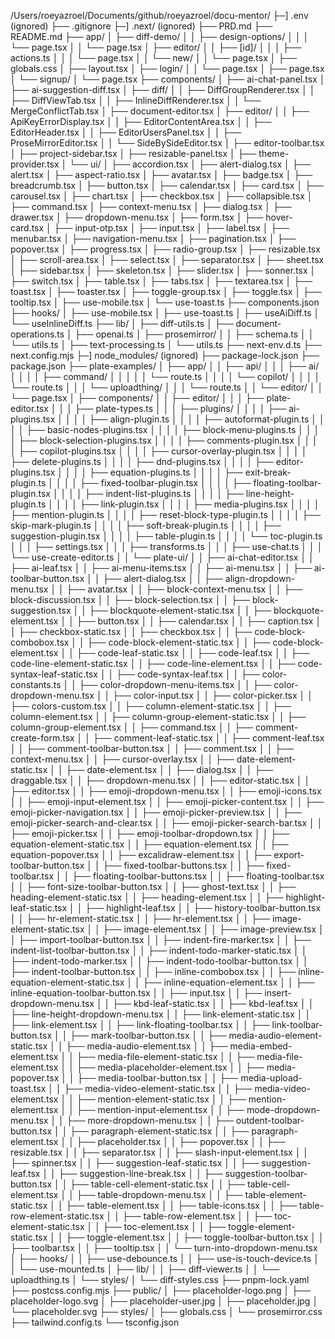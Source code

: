 /Users/roeyazroel/Documents/github/roeyazroel/docu-mentor/
├─] .env (ignored)
├── .gitignore
├─] .next/ (ignored)
├── PRD.md
├── README.md
├── app/
│ ├── diff-demo/
│ │ ├── design-options/
│ │ │ └── page.tsx
│ │ └── page.tsx
│ ├── editor/
│ │ ├── [id]/
│ │ │ ├── actions.ts
│ │ │ └── page.tsx
│ │ └── new/
│ │ └── page.tsx
│ ├── globals.css
│ ├── layout.tsx
│ ├── login/
│ │ └── page.tsx
│ ├── page.tsx
│ └── signup/
│ └── page.tsx
├── components/
│ ├── ai-chat-panel.tsx
│ ├── ai-suggestion-diff.tsx
│ ├── diff/
│ │ ├── DiffGroupRenderer.tsx
│ │ ├── DiffViewTab.tsx
│ │ ├── InlineDiffRenderer.tsx
│ │ └── MergeConflictTab.tsx
│ ├── document-editor.tsx
│ ├── editor/
│ │ ├── ApiKeyErrorDisplay.tsx
│ │ ├── EditorContentArea.tsx
│ │ ├── EditorHeader.tsx
│ │ ├── EditorUsersPanel.tsx
│ │ ├── ProseMirrorEditor.tsx
│ │ └── SideBySideEditor.tsx
│ ├── editor-toolbar.tsx
│ ├── project-sidebar.tsx
│ ├── resizable-panel.tsx
│ ├── theme-provider.tsx
│ └── ui/
│ ├── accordion.tsx
│ ├── alert-dialog.tsx
│ ├── alert.tsx
│ ├── aspect-ratio.tsx
│ ├── avatar.tsx
│ ├── badge.tsx
│ ├── breadcrumb.tsx
│ ├── button.tsx
│ ├── calendar.tsx
│ ├── card.tsx
│ ├── carousel.tsx
│ ├── chart.tsx
│ ├── checkbox.tsx
│ ├── collapsible.tsx
│ ├── command.tsx
│ ├── context-menu.tsx
│ ├── dialog.tsx
│ ├── drawer.tsx
│ ├── dropdown-menu.tsx
│ ├── form.tsx
│ ├── hover-card.tsx
│ ├── input-otp.tsx
│ ├── input.tsx
│ ├── label.tsx
│ ├── menubar.tsx
│ ├── navigation-menu.tsx
│ ├── pagination.tsx
│ ├── popover.tsx
│ ├── progress.tsx
│ ├── radio-group.tsx
│ ├── resizable.tsx
│ ├── scroll-area.tsx
│ ├── select.tsx
│ ├── separator.tsx
│ ├── sheet.tsx
│ ├── sidebar.tsx
│ ├── skeleton.tsx
│ ├── slider.tsx
│ ├── sonner.tsx
│ ├── switch.tsx
│ ├── table.tsx
│ ├── tabs.tsx
│ ├── textarea.tsx
│ ├── toast.tsx
│ ├── toaster.tsx
│ ├── toggle-group.tsx
│ ├── toggle.tsx
│ ├── tooltip.tsx
│ ├── use-mobile.tsx
│ └── use-toast.ts
├── components.json
├── hooks/
│ ├── use-mobile.tsx
│ ├── use-toast.ts
│ ├── useAiDiff.ts
│ └── useInlineDiff.ts
├── lib/
│ ├── diff-utils.ts
│ ├── document-operations.ts
│ ├── openai.ts
│ ├── prosemirror/
│ │ ├── schema.ts
│ │ └── utils.ts
│ ├── text-processing.ts
│ └── utils.ts
├── next-env.d.ts
├── next.config.mjs
├─] node_modules/ (ignored)
├── package-lock.json
├── package.json
├── plate-examples/
│ ├── app/
│ │ ├── api/
│ │ │ ├── ai/
│ │ │ │ ├── command/
│ │ │ │ │ └── route.ts
│ │ │ │ └── copilot/
│ │ │ │ └── route.ts
│ │ │ └── uploadthing/
│ │ │ └── route.ts
│ │ └── editor/
│ │ └── page.tsx
│ ├── components/
│ │ ├── editor/
│ │ │ ├── plate-editor.tsx
│ │ │ ├── plate-types.ts
│ │ │ ├── plugins/
│ │ │ │ ├── ai-plugins.tsx
│ │ │ │ ├── align-plugin.ts
│ │ │ │ ├── autoformat-plugin.ts
│ │ │ │ ├── basic-nodes-plugins.tsx
│ │ │ │ ├── block-menu-plugins.ts
│ │ │ │ ├── block-selection-plugins.tsx
│ │ │ │ ├── comments-plugin.tsx
│ │ │ │ ├── copilot-plugins.tsx
│ │ │ │ ├── cursor-overlay-plugin.tsx
│ │ │ │ ├── delete-plugins.ts
│ │ │ │ ├── dnd-plugins.tsx
│ │ │ │ ├── editor-plugins.tsx
│ │ │ │ ├── equation-plugins.ts
│ │ │ │ ├── exit-break-plugin.ts
│ │ │ │ ├── fixed-toolbar-plugin.tsx
│ │ │ │ ├── floating-toolbar-plugin.tsx
│ │ │ │ ├── indent-list-plugins.ts
│ │ │ │ ├── line-height-plugin.ts
│ │ │ │ ├── link-plugin.tsx
│ │ │ │ ├── media-plugins.tsx
│ │ │ │ ├── mention-plugin.ts
│ │ │ │ ├── reset-block-type-plugin.ts
│ │ │ │ ├── skip-mark-plugin.ts
│ │ │ │ ├── soft-break-plugin.ts
│ │ │ │ ├── suggestion-plugin.tsx
│ │ │ │ ├── table-plugin.ts
│ │ │ │ └── toc-plugin.ts
│ │ │ ├── settings.tsx
│ │ │ ├── transforms.ts
│ │ │ ├── use-chat.ts
│ │ │ └── use-create-editor.ts
│ │ └── plate-ui/
│ │ ├── ai-chat-editor.tsx
│ │ ├── ai-leaf.tsx
│ │ ├── ai-menu-items.tsx
│ │ ├── ai-menu.tsx
│ │ ├── ai-toolbar-button.tsx
│ │ ├── alert-dialog.tsx
│ │ ├── align-dropdown-menu.tsx
│ │ ├── avatar.tsx
│ │ ├── block-context-menu.tsx
│ │ ├── block-discussion.tsx
│ │ ├── block-selection.tsx
│ │ ├── block-suggestion.tsx
│ │ ├── blockquote-element-static.tsx
│ │ ├── blockquote-element.tsx
│ │ ├── button.tsx
│ │ ├── calendar.tsx
│ │ ├── caption.tsx
│ │ ├── checkbox-static.tsx
│ │ ├── checkbox.tsx
│ │ ├── code-block-combobox.tsx
│ │ ├── code-block-element-static.tsx
│ │ ├── code-block-element.tsx
│ │ ├── code-leaf-static.tsx
│ │ ├── code-leaf.tsx
│ │ ├── code-line-element-static.tsx
│ │ ├── code-line-element.tsx
│ │ ├── code-syntax-leaf-static.tsx
│ │ ├── code-syntax-leaf.tsx
│ │ ├── color-constants.ts
│ │ ├── color-dropdown-menu-items.tsx
│ │ ├── color-dropdown-menu.tsx
│ │ ├── color-input.tsx
│ │ ├── color-picker.tsx
│ │ ├── colors-custom.tsx
│ │ ├── column-element-static.tsx
│ │ ├── column-element.tsx
│ │ ├── column-group-element-static.tsx
│ │ ├── column-group-element.tsx
│ │ ├── command.tsx
│ │ ├── comment-create-form.tsx
│ │ ├── comment-leaf-static.tsx
│ │ ├── comment-leaf.tsx
│ │ ├── comment-toolbar-button.tsx
│ │ ├── comment.tsx
│ │ ├── context-menu.tsx
│ │ ├── cursor-overlay.tsx
│ │ ├── date-element-static.tsx
│ │ ├── date-element.tsx
│ │ ├── dialog.tsx
│ │ ├── draggable.tsx
│ │ ├── dropdown-menu.tsx
│ │ ├── editor-static.tsx
│ │ ├── editor.tsx
│ │ ├── emoji-dropdown-menu.tsx
│ │ ├── emoji-icons.tsx
│ │ ├── emoji-input-element.tsx
│ │ ├── emoji-picker-content.tsx
│ │ ├── emoji-picker-navigation.tsx
│ │ ├── emoji-picker-preview.tsx
│ │ ├── emoji-picker-search-and-clear.tsx
│ │ ├── emoji-picker-search-bar.tsx
│ │ ├── emoji-picker.tsx
│ │ ├── emoji-toolbar-dropdown.tsx
│ │ ├── equation-element-static.tsx
│ │ ├── equation-element.tsx
│ │ ├── equation-popover.tsx
│ │ ├── excalidraw-element.tsx
│ │ ├── export-toolbar-button.tsx
│ │ ├── fixed-toolbar-buttons.tsx
│ │ ├── fixed-toolbar.tsx
│ │ ├── floating-toolbar-buttons.tsx
│ │ ├── floating-toolbar.tsx
│ │ ├── font-size-toolbar-button.tsx
│ │ ├── ghost-text.tsx
│ │ ├── heading-element-static.tsx
│ │ ├── heading-element.tsx
│ │ ├── highlight-leaf-static.tsx
│ │ ├── highlight-leaf.tsx
│ │ ├── history-toolbar-button.tsx
│ │ ├── hr-element-static.tsx
│ │ ├── hr-element.tsx
│ │ ├── image-element-static.tsx
│ │ ├── image-element.tsx
│ │ ├── image-preview.tsx
│ │ ├── import-toolbar-button.tsx
│ │ ├── indent-fire-marker.tsx
│ │ ├── indent-list-toolbar-button.tsx
│ │ ├── indent-todo-marker-static.tsx
│ │ ├── indent-todo-marker.tsx
│ │ ├── indent-todo-toolbar-button.tsx
│ │ ├── indent-toolbar-button.tsx
│ │ ├── inline-combobox.tsx
│ │ ├── inline-equation-element-static.tsx
│ │ ├── inline-equation-element.tsx
│ │ ├── inline-equation-toolbar-button.tsx
│ │ ├── input.tsx
│ │ ├── insert-dropdown-menu.tsx
│ │ ├── kbd-leaf-static.tsx
│ │ ├── kbd-leaf.tsx
│ │ ├── line-height-dropdown-menu.tsx
│ │ ├── link-element-static.tsx
│ │ ├── link-element.tsx
│ │ ├── link-floating-toolbar.tsx
│ │ ├── link-toolbar-button.tsx
│ │ ├── mark-toolbar-button.tsx
│ │ ├── media-audio-element-static.tsx
│ │ ├── media-audio-element.tsx
│ │ ├── media-embed-element.tsx
│ │ ├── media-file-element-static.tsx
│ │ ├── media-file-element.tsx
│ │ ├── media-placeholder-element.tsx
│ │ ├── media-popover.tsx
│ │ ├── media-toolbar-button.tsx
│ │ ├── media-upload-toast.tsx
│ │ ├── media-video-element-static.tsx
│ │ ├── media-video-element.tsx
│ │ ├── mention-element-static.tsx
│ │ ├── mention-element.tsx
│ │ ├── mention-input-element.tsx
│ │ ├── mode-dropdown-menu.tsx
│ │ ├── more-dropdown-menu.tsx
│ │ ├── outdent-toolbar-button.tsx
│ │ ├── paragraph-element-static.tsx
│ │ ├── paragraph-element.tsx
│ │ ├── placeholder.tsx
│ │ ├── popover.tsx
│ │ ├── resizable.tsx
│ │ ├── separator.tsx
│ │ ├── slash-input-element.tsx
│ │ ├── spinner.tsx
│ │ ├── suggestion-leaf-static.tsx
│ │ ├── suggestion-leaf.tsx
│ │ ├── suggestion-line-break.tsx
│ │ ├── suggestion-toolbar-button.tsx
│ │ ├── table-cell-element-static.tsx
│ │ ├── table-cell-element.tsx
│ │ ├── table-dropdown-menu.tsx
│ │ ├── table-element-static.tsx
│ │ ├── table-element.tsx
│ │ ├── table-icons.tsx
│ │ ├── table-row-element-static.tsx
│ │ ├── table-row-element.tsx
│ │ ├── toc-element-static.tsx
│ │ ├── toc-element.tsx
│ │ ├── toggle-element-static.tsx
│ │ ├── toggle-element.tsx
│ │ ├── toggle-toolbar-button.tsx
│ │ ├── toolbar.tsx
│ │ ├── tooltip.tsx
│ │ └── turn-into-dropdown-menu.tsx
│ ├── hooks/
│ │ ├── use-debounce.ts
│ │ ├── use-is-touch-device.ts
│ │ └── use-mounted.ts
│ ├── lib/
│ │ ├── diff-viewer.ts
│ │ └── uploadthing.ts
│ └── styles/
│ └── diff-styles.css
├── pnpm-lock.yaml
├── postcss.config.mjs
├── public/
│ ├── placeholder-logo.png
│ ├── placeholder-logo.svg
│ ├── placeholder-user.jpg
│ ├── placeholder.jpg
│ └── placeholder.svg
├── styles/
│ ├── globals.css
│ └── prosemirror.css
├── tailwind.config.ts
└── tsconfig.json

